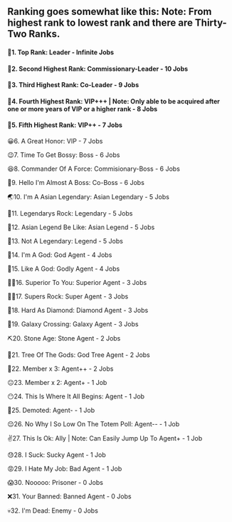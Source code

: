 ## Ranking goes somewhat like this: Note: From highest rank to lowest rank and there are Thirty-Two Ranks.
#### 🥇1. Top Rank: Leader - Infinite Jobs

#### 🥈2. Second Highest Rank: Commissionary-Leader - 10 Jobs

#### 🥉3. Third Highest Rank: Co-Leader - 9 Jobs

#### 🏅4. Fourth Highest Rank: VIP+++ | Note: Only able to be acquired after one or more years of VIP or a higher rank - 8 Jobs

#### 🏅5. Fifth Highest Rank: VIP++ - 7 Jobs

😀6. A Great Honor: VIP - 7 Jobs

😉7. Time To Get Bossy: Boss - 6 Jobs

😆8. Commander Of A Force: Commisionary-Boss - 6 Jobs

🕺9. Hello I'm Almost A Boss: Co-Boss - 6 Jobs

🌏10. I'm A Asian Legendary: Asian Legendary - 5 Jobs

🐉11. Legendarys Rock: Legendary - 5 Jobs

🧑12. Asian Legend Be Like: Asian Legend - 5 Jobs

🐲13. Not A Legendary: Legend - 5 Jobs

🛐14. I'm A God: God Agent - 4 Jobs

🕎15. Like A God: Godly Agent - 4 Jobs

🦸‍♀️16. Superior To You: Superior Agent - 3 Jobs

🦹‍♂️17. Supers Rock: Super Agent - 3 Jobs

💎18. Hard As Diamond: Diamond Agent - 3 Jobs

🌌19. Galaxy Crossing: Galaxy Agent - 3 Jobs

⛏20. Stone Age: Stone Agent - 2 Jobs

🌲21. Tree Of The Gods: God Tree Agent - 2 Jobs

🙂22. Member x 3: Agent++ - 2 Jobs

😐23. Member x 2: Agent+ - 1 Job

😶24. This Is Where It All Begins: Agent - 1 Job

🤨25. Demoted: Agent- - 1 Job

😔26. No Why I So Low On The Totem Poll: Agent-- - 1 Job

✌27. This Is Ok: Ally | Note: Can Easily Jump Up To Agent+ - 1 Job

😓28. I Suck: Sucky Agent - 1 Job

😡29. I Hate My Job: Bad Agent - 1 Job

😱30. Nooooo: Prisoner - 0 Jobs

❌31. Your Banned: Banned Agent - 0 Jobs

💀32. I'm Dead: Enemy - 0 Jobs
